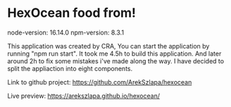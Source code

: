 # HexOcean food from!

node-version: 16.14.0
npm-version: 8.3.1

This application was created by CRA, You can start the application by running "npm run start".
It took me 4.5h to build this application.
And later around 2h to fix some mistakes i've made along the way.
I have decided to split the appliaction into eight components.

Link to github project: https://github.com/ArekSzlapa/hexocean

Live preview: https://arekszlapa.github.io/hexocean/
